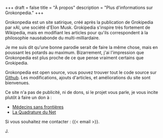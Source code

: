 +++
draft = false
title = "À propos"
description = "Plus d'informations sur Grokonpedia."
+++

Grokonpedia est un site satirique, créé après la publication de Grokipedia par xAI, une société d'Elon Musk. Grokipedia s'inspire très fortement de Wikipedia, mais en modifiant les articles pour qu'ils correspondent à la philosophie nauséabonde du multi-milliardaire.

Je me suis dit qu'une bonne parodie serait de faire la même chose, mais en poussant les potards au maximum. Bizarrement, j'ai l'impression que Grokonpedia est plus proche de ce que pense vraiment certains que Grokipedia.

Grokonpedia est open source, vous pouvez trouver tout le code source sur [Github](https://github.com/grokonpedia/grokonpedia). Les modifications, ajouts d'articles, et améliorations du site sont bienvenues.

Ce site n'a pas de publicité, ni de dons, si le projet vous parle, je vous incite plutôt à faire un don à : 

- [Médecins sans frontières](https://www.msf.fr/)
- [La Quadrature du Net](https://www.laquadrature.net/)

Si vous souhaitez me contacter : {{< email >}}.

J.